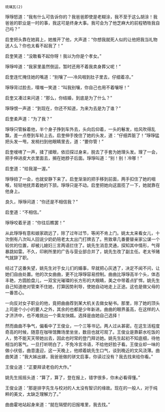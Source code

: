     琉璃瓦(2) 

   琤琤怒道：“我有什么可告诉你的？我爸爸即使是老糊涂，我不至于这么胡涂！我爸爸的职业是一时的事，我这可是终身大事。我可会为了他芝麻大的前程牺牲我自己吗？”

   启奎把头靠在她肩上，她推开了他，大声道：“你想我就死人似的让他把我当礼物送人么？你也太看不起我了！”

   启奎笑道：“没敢看不起你呀！我以为你是个孝女。”

   琤琤啐道：“我家里虽然倒运，暂时还用不着我卖身葬父呢！”

   启奎连忙掩住她的嘴道：“别嚷了──冷风咽到肚子里去，仔细着凉。”

   琤琤背过脸去，噗嗤一笑道：“叫我别嚷，你自己也用不着嚷呀！”

   启奎又凑过来问道：“那么，你结婚，到底是为了什么？”

   琤琤恨一声道：“到现在，你还不知道，为来为去是为了谁？”

   启奎柔声道：“为了我？”

   琤琤只管躲着他，半个身子挣到车外去，头向后仰着，一头的鬈发，给风吹得乱飘，差一点卷到车轮上去。启奎伸手挽住了她的头发，道：“仔细弄脏了！”琤琤猛把头发一甩，发梢扫到他眼睛里去，道：“要你管！”

   启奎嗳唷了一声，揉了揉眼，依旧探过身来，脱去了手套为她理头发。理了一会，把手伸进皮大衣里面去，搁在她脖子后面。琤琤叫道：“别！别！冷哪！”

   启奎道：“给我渥一渥。”

   琤琤扭了一会，也就安静下来了。启奎渐渐的把手移到前面，两手扣住了她的咽喉，轻轻地抚弄着她的下颔。琤琤只是不动。启奎把她向这面揽了一下，她就靠在他身上。

   良久，琤琤问道：“你还是不相信我？”

   启奎道：“不相信。”

   琤琤咬着牙道：“你往后瞧罢！”

   从此琤琤有意和娘家疏远了，除了过年过节，等闲不肯上门。姚太太来看女儿，十次倒有八次叫人回说少奶奶陪老太太出门打牌去了。熊致章几番要替亲家公谋一个较优的位置，却被儿媳妇三言两语拦住了。姚先生消息灵通，探知其中情形，气得暴跳如雷。不久，印刷所里的广告与营业部合并了，姚先生改了副主任。老太爷赌气就辞了职。

   经过了这番失望，姚先生对于女儿们的婚事，早就把心灰透了，决定不闻不问，让她们自由处置。他的次女曲曲，更不比琤琤容易控制。曲曲比琤琤高半个头，体态丰艳，方圆脸盘儿，一双宝光璀璨的长方形的大眼睛，美之中带着点犷悍。姚先生自己知道绝对管束不住她，打算因势利导，使她自动地走上正途。这也是做父母的一番苦心。

   一向反对女子职业的他，竟把曲曲荐到某大机关去做女秘书。那里，除了她的顶头上司是个小小的要人之外，其余的也都是少年新进。曲曲的眼界虽高，在这样的人才济济中，也不难挑出一个乘龙快婿。选择是由她自己选择！

   然而曲曲不争气，偏看中了王俊业，一个三等书记。两人过从甚密。在这生活程度奇高的时候，随意在咖啡馆舞场里坐坐，数目也就可观了。王俊业是靠薪水吃饭的人，势不能天天带她出去，因此也时常的登门拜访她。姚先生起初不知底细，待他相当的客气。一旦打听明白了，不免冷言冷语，不给他好脸子看。王俊业却一味的做小伏低，曲意逢迎，这一天晚上，他顺着姚先生口气，谈到晚近的文风浇薄。曲曲笑道：“我大姊出嫁，我爸爸做的骈文启事，你读过没有？我去找来给你看。”

   王俊业道：“正要拜读老伯的大作。”

   姚先生摇摇头道：“算了，算了，登在报上，错字很多，你未必看得懂。”

   王俊业道：“那是排字先生与校对的人太没有智识的缘故。现在的一般人，对于纯粹的美文，太缺乏理解力了。”

   曲曲霍地站起身来道：“就在隔壁的旧报堆里，我去找。”

